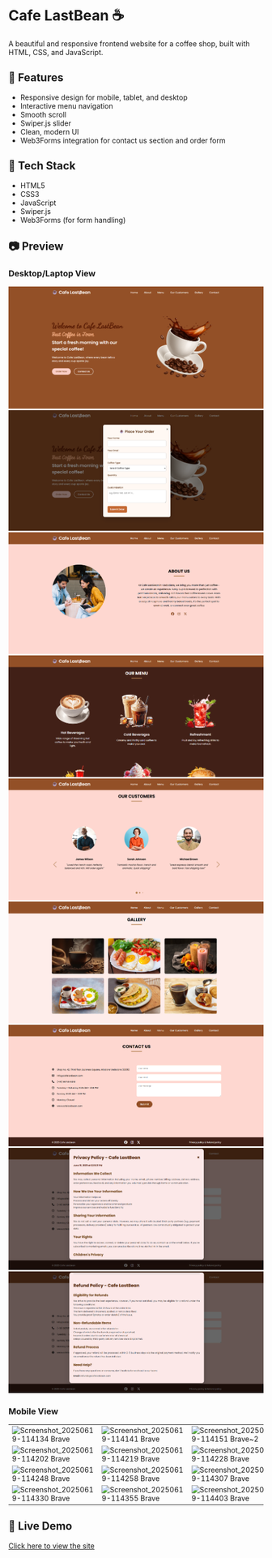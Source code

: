 # Cafe LastBean ☕️
A beautiful and responsive frontend website for a coffee shop, built with HTML, CSS, and JavaScript.

## 🌟 Features
- Responsive design for mobile, tablet, and desktop
- Interactive menu navigation
- Smooth scroll
- Swiper.js slider
- Clean, modern UI
- Web3Forms integration for contact us section and order form

## 🚀 Tech Stack
- HTML5
- CSS3
- JavaScript
- Swiper.js
- Web3Forms (for form handling)

## 📷 Preview

### Desktop/Laptop View
![alt text](<Screenshot 2025-06-19 121446.png>)
![alt text](<Screenshot 2025-06-19 121502.png>)
![alt text](<Screenshot 2025-06-19 121518.png>)
![alt text](<Screenshot 2025-06-19 121533.png>)
![alt text](<Screenshot 2025-06-19 121547.png>)
![alt text](<Screenshot 2025-06-19 121600.png>)
![alt text](<Screenshot 2025-06-19 121621.png>)
![alt text](<Screenshot 2025-06-19 121643.png>)
![alt text](<Screenshot 2025-06-19 121700.png>)

### Mobile View

| | | | |
|---|---|---|---|
| ![Screenshot_20250619-114134 Brave](https://github.com/user-attachments/assets/4ef0599d-4625-40f7-8944-b2a4515dd91c) | ![Screenshot_20250619-114141 Brave](https://github.com/user-attachments/assets/38b04de9-8e8e-4e7a-b816-c7c8fc8a0f8c) | ![Screenshot_20250619-114151 Brave~2](https://github.com/user-attachments/assets/588c7718-9e68-4d73-8a3b-7720dfcaf846) | ![Screenshot_20250619-114157 Brave](https://github.com/user-attachments/assets/ae25a5c5-349b-43e6-bdd9-215d1b2616c1) |
| ![Screenshot_20250619-114202 Brave](https://github.com/user-attachments/assets/28b55583-c0c4-4406-bce0-4412707fddbd) | ![Screenshot_20250619-114219 Brave](https://github.com/user-attachments/assets/f3f74eac-4b9b-4cf2-92a4-c1de12b3401e) | ![Screenshot_20250619-114228 Brave](https://github.com/user-attachments/assets/2ead977d-ff1a-4fb3-8f22-53198aa28f67) | ![Screenshot_20250619-114242 Brave](https://github.com/user-attachments/assets/43a5f6bd-27b1-4953-b88d-a741e0be03fd) |
| ![Screenshot_20250619-114248 Brave](https://github.com/user-attachments/assets/41c6b757-a17b-4189-9ace-ccca90f8087d) | ![Screenshot_20250619-114258 Brave](https://github.com/user-attachments/assets/0222ff99-4640-4e29-a130-03fb0d57bb8c) | ![Screenshot_20250619-114307 Brave](https://github.com/user-attachments/assets/7ba47974-4398-4ff0-81ae-dd46a4c3c6e3) | ![Screenshot_20250619-114317 Brave](https://github.com/user-attachments/assets/98cb7c6c-ae71-466d-98bc-6a3246bedf20) |
| ![Screenshot_20250619-114330 Brave](https://github.com/user-attachments/assets/9f249bdf-fe1a-4d8f-9665-4f104bb91d12) | ![Screenshot_20250619-114355 Brave](https://github.com/user-attachments/assets/c4129850-1128-41c5-b9bd-b54f47fc5278) | ![Screenshot_20250619-114403 Brave](https://github.com/user-attachments/assets/8776d71a-9189-48bd-8919-980c93dec879) | ![Screenshot_20250619-114420 Brave](https://github.com/user-attachments/assets/eed9c411-055a-4732-8983-72f37e06c7d1) |



## 🔗 Live Demo
[Click here to view the site](https://cafe-last-bean.vercel.app/)
